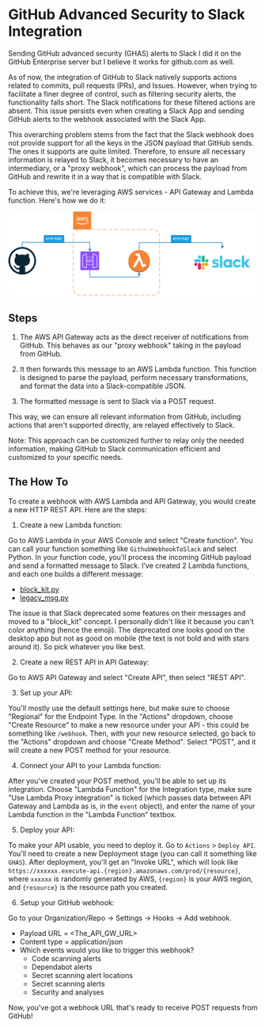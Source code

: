 # GitHub Advanced Security to Slack Integration
Sending GitHub advanced security (GHAS) alerts to Slack
I did it on the GitHub Enterprise server but I believe it works for github.com as well.

As of now, the integration of GitHub to Slack natively supports actions related to commits, pull requests (PRs), and Issues. However, when trying to facilitate a finer degree of control, such as filtering security alerts, the functionality falls short. The Slack notifications for these filtered actions are absent. This issue persists even when creating a Slack App and sending GitHub alerts to the webhook associated with the Slack App.

This overarching problem stems from the fact that the Slack webhook does not provide support for all the keys in the JSON payload that GitHub sends. The ones it supports are quite limited. Therefore, to ensure all necessary information is relayed to Slack, it becomes necessary to have an intermediary, or a "proxy webhook", which can process the payload from GitHub and rewrite it in a way that is compatible with Slack.

To achieve this, we're leveraging AWS services - API Gateway and Lambda function. Here's how we do it:

![The flow](.github/images/GHAStoSlack.png?raw=true "GHAStoSlack")

## Steps

1. The AWS API Gateway acts as the direct receiver of notifications from GitHub. This behaves as our "proxy webhook" taking in the payload from GitHub.

2. It then forwards this message to an AWS Lambda function. This function is designed to parse the payload, perform necessary transformations, and format the data into a Slack-compatible JSON.

3. The formatted message is sent to Slack via a POST request.

This way, we can ensure all relevant information from GitHub, including actions that aren't supported directly, are relayed effectively to Slack.

Note: This approach can be customized further to relay only the needed information, making GitHub to Slack communication efficient and customized to your specific needs.

## The How To
To create a webhook with AWS Lambda and API Gateway, you would create a new HTTP REST API. Here are the steps:

1. Create a new Lambda function:

Go to AWS Lambda in your AWS Console and select "Create function". You can call your function something like `GithubWebhookToSlack` and select Python.
In your function code, you'll process the incoming GitHub payload and send a formatted message to Slack.
I've created 2 Lambda functions, and each one builds a different message:
- [block_kit.py](block_kit.py)
- [legacy_msg.py](legacy_msg.py)

The issue is that Slack deprecated some features on their messages and moved to a "block_kit" concept. I personally didn't like it because you can't color anything (hence the emoji).
The deprecated one looks good on the desktop app but not as good on mobile (the text is not bold and with stars around it).
So pick whatever you like best.


2. Create a new REST API in API Gateway:

Go to AWS API Gateway and select "Create API", then select "REST API".


3. Set up your API:

You'll mostly use the default settings here, but make sure to choose "Regional" for the Endpoint Type.
In the "Actions" dropdown, choose "Create Resource" to make a new resource under your API - this could be something like `/webhook`. 
Then, with your new resource selected, go back to the "Actions" dropdown and choose "Create Method".
Select "POST", and it will create a new POST method for your resource.


4. Connect your API to your Lambda function:

After you've created your POST method, you'll be able to set up its integration.
Choose "Lambda Function" for the Integration type, make sure "Use Lambda Proxy integration" is ticked (which passes data between API Gateway and Lambda as is, in the `event` object),
and enter the name of your Lambda function in the "Lambda Function" textbox.


5. Deploy your API:

To make your API usable, you need to deploy it. Go to `Actions` > `Deploy API`.
You'll need to create a new Deployment stage (you can call it something like `GHAS`). After deployment, you'll get an "Invoke URL", which will look like `https://xxxxxx.execute-api.{region}.amazonaws.com/prod/{resource}`, where `xxxxxx` is randomly generated by AWS, `{region}` is your AWS region, and `{resource}` is the resource path you created.

6. Setup your GitHub webhook:

Go to your Organization/Repo -> Settings -> Hooks -> Add webhook.
- Payload URL = <The_API_GW_URL>
- Content type = application/json
- Which events would you like to trigger this webhook?
    - Code scanning alerts
    - Dependabot alerts
    - Secret scanning alert locations
    - Secret scanning alerts
    - Security and analyses

Now, you've got a webhook URL that's ready to receive POST requests from GitHub!

